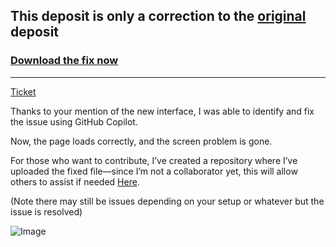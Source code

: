 ## This deposit is only a correction to the [original](https://github.com/TheNetsky/Microsoft-Rewards-Script) deposit

### [Download the fix now](https://github.com/LightZirconite/msn-rw/archive/refs/heads/main.zip)

--------------------------------------------------------------------------------------------------------------------------------------------------------

[Ticket](https://github.com/TheNetsky/Microsoft-Rewards-Script/issues/275)

Thanks to your mention of the new interface, I was able to identify and fix the issue using GitHub Copilot.

Now, the page loads correctly, and the screen problem is gone.

For those who want to contribute, I’ve created a repository where I’ve uploaded the fixed file—since I’m not a collaborator yet, this will allow others to assist if needed [Here](https://github.com/LightZirconite/msn-rw/archive/refs/heads/main.zip).

(Note there may still be issues depending on your setup or whatever but the issue is resolved)

![Image](https://github.com/user-attachments/assets/3f012a84-1518-4c9e-ae49-6c53abf2236e)

